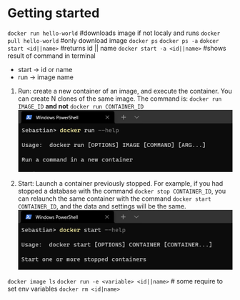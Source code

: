 # Getting started

`docker run hello-world` #downloads image if not localy and runs
`docker pull hello-world` #only download image
`docker ps`
`docker ps -a`
`dokcer start <id||name>` #returns id || name
`docker start -a <id||name>` #shows result of command in terminal

-   start -> id or name
-   run -> image name

1. Run: create a new container of an image, and execute the container. You can create N clones of the same image. The command is: `docker run IMAGE_ID` **and not** `docker run CONTAINER_ID`
   ![ScreenShot](lab01/h1.png)

2. Start: Launch a container previously stopped. For example, if you had stopped a database with the command `docker stop CONTAINER_ID`, you can relaunch the same container with the command `docker start CONTAINER_ID`, and the data and settings will be the same.
   ![ScreenShot](lab01/h2.png)

`docker image ls`
`docker run -e <variable> <id||name>` # some require to set env variables
`docker rm <id|name>`
